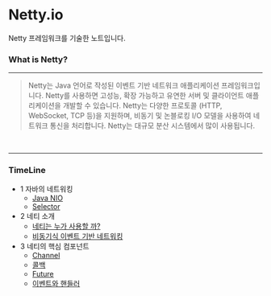 # Netty.io

Netty 프레임워크를 기술한 노트입니다.

### What is Netty?
___

> Netty는 Java 언어로 작성된 이벤트 기반 네트워크 애플리케이션 프레임워크입니다. Netty를 사용하면 고성능, 확장 가능하고 유연한 서버 및 클라이언트 애플리케이션을 개발할 수 있습니다. Netty는 다양한 프로토콜 (HTTP, WebSocket, TCP 등)을 지원하며, 비동기 및 논블로킹 I/O 모델을 사용하여 네트워크 통신을 처리합니다. Netty는 대규모 분산 시스템에서 많이 사용됩니다.

<br>

___

### TimeLine

- 1 자바의 네트워킹
  - [Java NIO]()
  - [Selector]()
- 2 네티 소개
  - [네티는 누가 사용할 까?]()
  - [비동기식 이벤트 기반 네트워킹]()
- 3 네티의 핵심 컴포넌트
  - [Channel]()
  - [콜백]()
  - [Future]()
  - [이벤트와 핸들러]()
